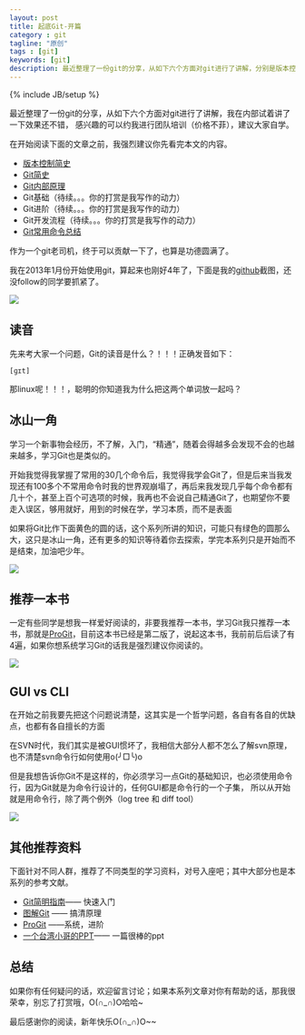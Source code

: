 ```yaml
---
layout: post
title: 起底Git-开篇
category : git
tagline: "原创"
tags : [git]
keywords: [git]
description: 最近整理了一份git的分享，从如下六个方面对git进行了讲解，分别是版本控制简史，Git简史，Git内部原理，Git基础，Git进阶，Git开发流程
---
```

{% include JB/setup %}

最近整理了一份git的分享，从如下六个方面对git进行了讲解，我在内部试着讲了一下效果还不错，
感兴趣的可以约我进行团队培训（价格不菲），建议大家自学。

在开始阅读下面的文章之前，我强烈建议你先看完本文的内容。

- [版本控制简史](http://yanhaijing.com/git/2017/01/19/deep-git-1/)
- [Git简史](http://yanhaijing.com/git/2017/01/19/deep-git-2/)
- [Git内部原理](http://yanhaijing.com/git/2017/02/08/deep-git-3/)
- Git基础（待续。。。你的打赏是我写作的动力）
- Git进阶（待续。。。你的打赏是我写作的动力）
- Git开发流程（待续。。。你的打赏是我写作的动力）
- [Git常用命令总结](http://yanhaijing.com/git/2014/11/01/my-git-note/)

作为一个git老司机，终于可以贡献一下了，也算是功德圆满了。

我在2013年1月份开始使用git，算起来也刚好4年了，下面是我的[github](https://github.com/yanhaijing/)截图，还没follow的同学要抓紧了。

![]({{BLOG_IMG}}450.png)

## 读音
先来考大家一个问题，Git的读音是什么？！！！正确发音如下：

    [ɡɪt] 

那linux呢！！！，聪明的你知道我为什么把这两个单词放一起吗？

## 冰山一角
学习一个新事物会经历，不了解，入门，“精通”，随着会得越多会发现不会的也越来越多，学习Git也是类似的。

开始我觉得我掌握了常用的30几个命令后，我觉得我学会Git了，但是后来当我发现还有100多个不常用命令时我的世界观崩塌了，再后来我发现几乎每个命令都有几十个，甚至上百个可选项的时候，我再也不会说自己精通Git了，也期望你不要走入误区，够用就好，用到的时候在学，学习本质，而不是表面

如果将Git比作下面黄色的圆的话，这个系列所讲的知识，可能只有绿色的圆那么大，这只是冰山一角，还有更多的知识等待着你去探索，学完本系列只是开始而不是结束，加油吧少年。

![]({{BLOG_IMG}}451.png)

## 推荐一本书
一定有些同学是想我一样爱好阅读的，非要我推荐一本书，学习Git我只推荐一本书，那就是[ProGit](https://git-scm.com/book/zh/v2)，目前这本书已经是第二版了，说起这本书，我前前后后读了有4遍，如果你想系统学习Git的话我是强烈建议你阅读的。

![]({{BLOG_IMG}}452.png)

## GUI vs CLI
在开始之前我要先把这个问题说清楚，这其实是一个哲学问题，各自有各自的优缺点，也都有各自擅长的方面

在SVN时代，我们其实是被GUI惯坏了，我相信大部分人都不怎么了解svn原理，也不清楚svn命令行如何使用o(╯□╰)o

但是我想告诉你Git不是这样的，你必须学习一点Git的基础知识，也必须使用命令行，因为Git就是为命令行设计的，任何GUI都是命令行的一个子集，
所以从开始就是用命令行，除了两个例外（log tree 和 diff tool）

![]({{BLOG_IMG}}453.png)

## 其他推荐资料
下面针对不同人群，推荐了不同类型的学习资料，对号入座吧；其中大部分也是本系列的参考文献。

- [Git简明指南](http://rogerdudler.github.io/git-guide/index.zh.html)—— 快速入门
- [图解Git](http://marklodato.github.io/visual-git-guide/index-zh-cn.html) —— 搞清原理
- [ProGit](https://git-scm.com/book/zh/v2) ——系统，进阶
- [一个台湾小哥的PPT](http://www.slideshare.net/ihower/git-tutorial-13695342)—— 一篇很棒的ppt 

## 总结
如果你有任何疑问的话，欢迎留言讨论；如果本系列文章对你有帮助的话，那我很荣幸，别忘了打赏哦，O(∩_∩)O哈哈~

最后感谢你的阅读，新年快乐O(∩_∩)O~~
